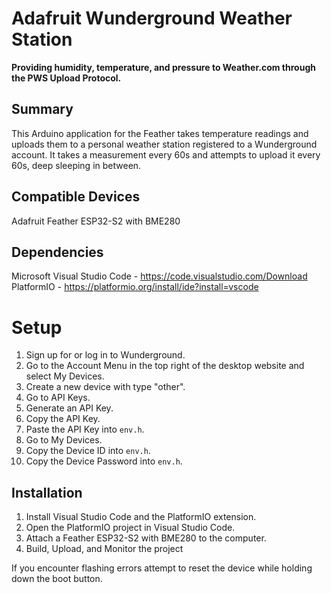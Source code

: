 # Adafruit Wunderground Weather Station
**Providing humidity, temperature, and pressure
to Weather.com through the PWS Upload Protocol.**

## Summary
This Arduino application for the Feather takes temperature readings and uploads them to a personal weather station registered to a Wunderground account. It takes a measurement every 60s and attempts to upload it every 60s, deep sleeping in between.

## Compatible Devices
Adafruit Feather ESP32-S2 with BME280

## Dependencies
Microsoft Visual Studio Code - https://code.visualstudio.com/Download
PlatformIO - https://platformio.org/install/ide?install=vscode

# Setup
1. Sign up for or log in to Wunderground.
2. Go to the Account Menu in the top right of the desktop website and select My Devices.
8. Create a new device with type "other".
3. Go to API Keys.
4. Generate an API Key.
5. Copy the API Key.
6. Paste the API Key into `env.h`.
7. Go to My Devices.
8. Copy the Device ID into `env.h`.
9. Copy the Device Password into `env.h`.

## Installation
1. Install Visual Studio Code and the PlatformIO extension.
2. Open the PlatformIO project in Visual Studio Code.
3. Attach a Feather ESP32-S2 with BME280 to the computer.
4. Build, Upload, and Monitor the project

If you encounter flashing errors attempt to reset the device while holding down the boot button.